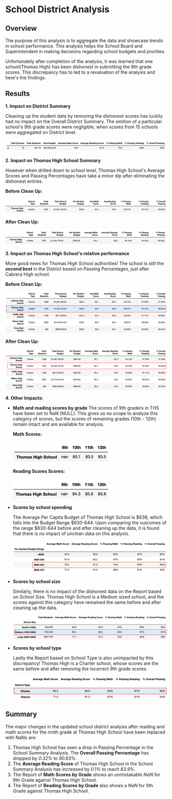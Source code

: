 # School District Analysis

## Overview

The purpose of this analysis is to aggregate the data and showcase trends in school performance. This analysis helps the School Board and Superintendent in making decisions regarding school budgets and prorities.

Unfortunately after completion of the analysis, it was learned that one school(Thomas High) has been dishonest in submitting the 9th grade scores. This discrepancy has to led to a revaluation of the analysis and here's the findings.

## Results
**1. Impact on District Summary**

   Cleaning up the student data by removing the dishonest scores has luckily had no impact on the Overall District Summary. The omition of a particular school's 9th grade scores were negligible, when scores from 15 schools were aggregated on District level. 
   <p><img src="https://github.com/yazhcodes/School_District_Analysis/blob/main/Challenge/Resources/Images/District%20Analysis.png"></p>

**2. Impact on Thomas High School Summary**
   
   However when drilled down to school level, Thomas High School's Average Scores and Passing Percentages have take a minor dip after eliminating the dishonest entries.
   
   **Before Clean Up:**
   
   <p><img src="https://github.com/yazhcodes/School_District_Analysis/blob/main/Challenge/Resources/Images/Thomas%20High%20School%20Analysis%20(Before).png"></p>
   
   **After Clean Up:**
   
   <p><img src="https://github.com/yazhcodes/School_District_Analysis/blob/main/Challenge/Resources/Images/Thomas%20High%20School%20Analysis%20(After).png"></p>

**3. Impact on Thomas High School's relative performance**

   More good news for Thomas High School authorities! The school is still the ***second best*** in the District based on Passing Percentages, just after Cabrera High school. 
   
   **Before Clean Up:**
   
   <p><img src="https://github.com/yazhcodes/School_District_Analysis/blob/main/Challenge/Resources/Images/THS%20Performance%20Comparison%20(Before).png"></p>
   
   **After Clean Up:**
   
   <p><img src="https://github.com/yazhcodes/School_District_Analysis/blob/main/Challenge/Resources/Images/THS%20Performance%20Comparison%20(After).png"></p>

**4. Other Impacts:** 
       
 * **Math and reading scores by grade**
     The scores of 9th graders in THS have been set to NaN (NULL). This gives us no scope to analyze this category of scores, but the scores of remaining grades (10th - 12th) remain intact and are available for analysis.
     
   **Math Scores:**
   <p><img src="https://github.com/yazhcodes/School_District_Analysis/blob/main/Challenge/Resources/Images/THS%20Grade%20wise%20Math%20Scores.png" width=300></p>
   
   **Reading Scores Scores:**
   <p><img src="https://github.com/yazhcodes/School_District_Analysis/blob/main/Challenge/Resources/Images/THS%20Grade%20wise%20Reading%20Scores.png" width=300></p>
 
 * **Scores by school spending**
         
      The Average Per Capita Budget of Thomas High School is $638, which falls into the Budget Range $630-644. Upon comparing the outcomes of the range $630-644 before and after cleaning up the data, it is found that there is no impact of unclean data on this analysis.
   <p><img src="https://github.com/yazhcodes/School_District_Analysis/blob/main/Challenge/Resources/Images/Scores%20by%20School%20Spending.png"></p>
 
 * **Scores by school size**
     
     Similarly, there is no impact of the dishonest data on the Report based on School Size. Thomas High School is a Medium sized school, and the scores against this category have remained the same before and after cleaning up the data.
     
   <p><img src="https://github.com/yazhcodes/School_District_Analysis/blob/main/Challenge/Resources/Images/Scores%20by%20School%20Size.png"></p>
 
 * **Scores by school type**
   
   Lastly the Report based on School Type is also unimpacted by this discrepancy! Thomas High is a Charter school, whose scores are the same before and after removing the incorrect 9th grade scores.
   
   <p><img src="https://github.com/yazhcodes/School_District_Analysis/blob/main/Challenge/Resources/Images/Scores%20by%20School%20Type.png"></p>
    
## Summary

The major changes in the updated school district analysis after reading and math scores for the ninth grade at Thomas High School have been replaced with NaNs are:

1. Thomas High School has seen a drop in Passing Percentage in the School Summary Analysis. The **Overall Passing Percentage** has _dropped_ by _0.32%_ to _90.63%_.
2. The **Average Reading Score** of Thomas High School in the School Summary Analysis has _increased_ by _0.1%_ to reach _83.9%_.
3. The Report of **Math Scores by Grade** shows an unmistakable _NaN_ for 9th Grade against Thomas High School.
4. The Report of **Reading Scores by Grade** also shows a _NaN_ for 9th Grade against Thomas High School.
